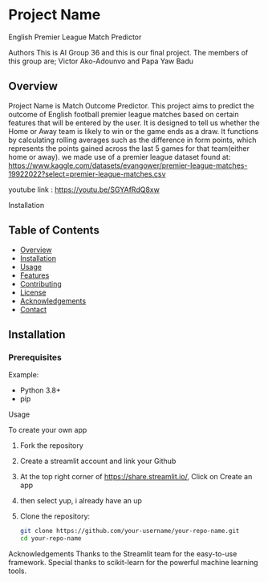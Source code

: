 # Project Name
English Premier League Match Predictor 

Authors
This is AI Group 36 and this is our final project. The members of this group are;
Victor Ako-Adounvo and Papa Yaw Badu

## Overview
Project Name is Match Outcome Predictor. This project aims to predict the outcome of English football premier league matches based on certain features that will be entered by the user.
It is designed to tell us whether the Home or Away team is likely to win or the game ends as a draw. It functions by calculating rolling averages such as the difference in form points, 
which represents the points gained across the last 5 games for that team(either home or away). we made use of a premier league dataset found at:
https://www.kaggle.com/datasets/evangower/premier-league-matches-19922022?select=premier-league-matches.csv


youtube link : https://youtu.be/SGYAfRdQ8xw

Installation 






## Table of Contents

- [Overview](#overview)
- [Installation](#installation)
- [Usage](#usage)
- [Features](#features)
- [Contributing](#contributing)
- [License](#license)
- [Acknowledgements](#acknowledgements)
- [Contact](#contact)

## Installation

### Prerequisites

Example:
- Python 3.8+
- pip

Usage



To create your own app 
1. Fork the repository
2. Create a streamlit account and link your Github
3. At the top right corner of https://share.streamlit.io/, Click on Create an app
4. then select yup, i already have an up 
   

1. Clone the repository:
   ```bash
   git clone https://github.com/your-username/your-repo-name.git
   cd your-repo-name

Acknowledgements
Thanks to the Streamlit team for the easy-to-use framework.
Special thanks to scikit-learn for the powerful machine learning tools.
